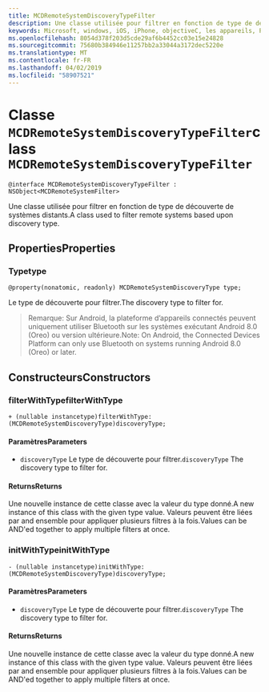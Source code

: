 ```yaml
---
title: MCDRemoteSystemDiscoveryTypeFilter
description: Une classe utilisée pour filtrer en fonction de type de découverte de systèmes distants.
keywords: Microsoft, windows, iOS, iPhone, objectiveC, les appareils, Project Rome connectés
ms.openlocfilehash: 8054d378f203d5cde29af6b4452cc03e15e24828
ms.sourcegitcommit: 75680b384946e11257bb2a33044a3172dec5220e
ms.translationtype: MT
ms.contentlocale: fr-FR
ms.lasthandoff: 04/02/2019
ms.locfileid: "58907521"
---
```

# <a name="class-mcdremotesystemdiscoverytypefilter"></a><span data-ttu-id="7c098-104">Classe `MCDRemoteSystemDiscoveryTypeFilter`</span><span class="sxs-lookup"><span data-stu-id="7c098-104">class `MCDRemoteSystemDiscoveryTypeFilter`</span></span> 

```
@interface MCDRemoteSystemDiscoveryTypeFilter : NSObject<MCDRemoteSystemFilter>
```  

<span data-ttu-id="7c098-105">Une classe utilisée pour filtrer en fonction de type de découverte de systèmes distants.</span><span class="sxs-lookup"><span data-stu-id="7c098-105">A class used to filter remote systems based upon discovery type.</span></span>

## <a name="properties"></a><span data-ttu-id="7c098-106">Properties</span><span class="sxs-lookup"><span data-stu-id="7c098-106">Properties</span></span>

### <a name="type"></a><span data-ttu-id="7c098-107">Type</span><span class="sxs-lookup"><span data-stu-id="7c098-107">type</span></span>
`@property(nonatomic, readonly) MCDRemoteSystemDiscoveryType type;`

<span data-ttu-id="7c098-108">Le type de découverte pour filtrer.</span><span class="sxs-lookup"><span data-stu-id="7c098-108">The discovery type to filter for.</span></span>

> <span data-ttu-id="7c098-109">Remarque: Sur Android, la plateforme d’appareils connectés peuvent uniquement utiliser Bluetooth sur les systèmes exécutant Android 8.0 (Oreo) ou version ultérieure.</span><span class="sxs-lookup"><span data-stu-id="7c098-109">Note: On Android, the Connected Devices Platform can only use Bluetooth on systems running Android 8.0 (Oreo) or later.</span></span>

## <a name="constructors"></a><span data-ttu-id="7c098-110">Constructeurs</span><span class="sxs-lookup"><span data-stu-id="7c098-110">Constructors</span></span>

### <a name="filterwithtype"></a><span data-ttu-id="7c098-111">filterWithType</span><span class="sxs-lookup"><span data-stu-id="7c098-111">filterWithType</span></span>
`+ (nullable instancetype)filterWithType:(MCDRemoteSystemDiscoveryType)discoveryType;`

#### <a name="parameters"></a><span data-ttu-id="7c098-112">Paramètres</span><span class="sxs-lookup"><span data-stu-id="7c098-112">Parameters</span></span> 
* <span data-ttu-id="7c098-113">`discoveryType` Le type de découverte pour filtrer.</span><span class="sxs-lookup"><span data-stu-id="7c098-113">`discoveryType` The discovery type to filter for.</span></span>

#### <a name="returns"></a><span data-ttu-id="7c098-114">Returns</span><span class="sxs-lookup"><span data-stu-id="7c098-114">Returns</span></span>
<span data-ttu-id="7c098-115">Une nouvelle instance de cette classe avec la valeur du type donné.</span><span class="sxs-lookup"><span data-stu-id="7c098-115">A new instance of this class with the given type value.</span></span> <span data-ttu-id="7c098-116">Valeurs peuvent être liées par and ensemble pour appliquer plusieurs filtres à la fois.</span><span class="sxs-lookup"><span data-stu-id="7c098-116">Values can be AND'ed together to apply multiple filters at once.</span></span>

### <a name="initwithtype"></a><span data-ttu-id="7c098-117">initWithType</span><span class="sxs-lookup"><span data-stu-id="7c098-117">initWithType</span></span>
`- (nullable instancetype)initWithType:(MCDRemoteSystemDiscoveryType)discoveryType;`

#### <a name="parameters"></a><span data-ttu-id="7c098-118">Paramètres</span><span class="sxs-lookup"><span data-stu-id="7c098-118">Parameters</span></span> 
* <span data-ttu-id="7c098-119">`discoveryType` Le type de découverte pour filtrer.</span><span class="sxs-lookup"><span data-stu-id="7c098-119">`discoveryType` The discovery type to filter for.</span></span>

#### <a name="returns"></a><span data-ttu-id="7c098-120">Returns</span><span class="sxs-lookup"><span data-stu-id="7c098-120">Returns</span></span>
<span data-ttu-id="7c098-121">Une nouvelle instance de cette classe avec la valeur du type donné.</span><span class="sxs-lookup"><span data-stu-id="7c098-121">A new instance of this class with the given type value.</span></span> <span data-ttu-id="7c098-122">Valeurs peuvent être liées par and ensemble pour appliquer plusieurs filtres à la fois.</span><span class="sxs-lookup"><span data-stu-id="7c098-122">Values can be AND'ed together to apply multiple filters at once.</span></span>